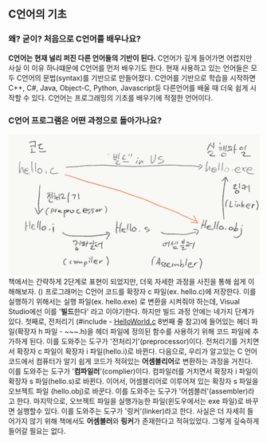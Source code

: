 ## C언어의 기초
### 왜? 굳이? 처음으로 C언어를 배우나요?
**C언어는 현재 널리 퍼진 다른 언어들의 기반이 된다.**
C언어가 깊게 들어가면 어렵지만 사실 이 이유 하나떄문에 C언어를 먼저 배우기도 한다.
현재 사용하고 있는 언어들은 모두 C언어의 문법(syntax)를 기반으로 만들어졌다.
C언어를 기반으로 학습을 시작하면 C++, C#, Java, Object-C, Python, Javascript등 다른언어를 배울 때 더욱 쉽게 시작할 수 있다.
C언어는 프로그래밍의 기초를 배우기에 적절한 언어이다.

### C언어 프로그램은 어떤 과정으로 돌아가나요?
![컴파일](img/c_progress.png)
책에서는 간략하게 2단계로 표현이 되었지만, 더욱 자세한 과정을 사진을 통해 쉽게 이해해보자.
()
프로그래머는 C언어 코드를 확장자 c 파일(ex. hello.c)에 저장한다.
이를 실행하기 위해서는 실행 파일(ex. hello.exe) 로 변환을 시켜줘야 하는데, Visual Studio에선 이를 '**빌드**한다' 라고 이야기한다.
하지만 빌드 과정 안에는 네가지 단계가 있다.
첫째로, 전처리기 (#include - [HelloWorld.c](HelloWorld.c) 8번째 줄 참고)에 들어있는 헤더 파일(확장자 h 파일 - ~~~.h)을 헤더 파일에 정의된 함수를 사용하기 위해 코드 파일에 추가하게 된다.
이를 도와주는 도구가 '전처리기'(preprocessor)이다.
전처리기를 거치면서 확장자 c 파일이 확장자 i 파일(hello.i)로 바뀐다.
다음으로, 우리가 알고있는 C 언어 코드에서 컴퓨터가 알기 쉽게 코드가 적혀있는 **어셈블리어**로 변환하는 과정을 거친다.
이를 도와주는 도구가 '**컴파일러**'(complier)이다.
컴파일러를 거치면서 확장자 i 파일이 확장자 s 파일(hello.s)로 바뀐다.
이어서, 어셈블리어로 이루어져 있는 확장자 s 파일을 오브젝트 파일 (hello.obj)로 바꾼다.
이를 도와주는 도구가 '어셈블러'(assembler)라고 한다.
마지막으로, 오브젝트 파일을 실행가능한 파일(윈도우에서는 exe 파일)로 바꾸면 실행할수 있다.
이를 도와주는 도구가 '링커'(linker)라고 한다.
사실은 더 자세히 들어가지 않기 위해 책에서도 **어셈블러**와 **링커**가 존재한다고 적혀있었다. 그렇게 깊숙하게 들어갈 필요는 없다.